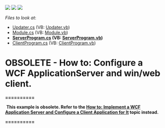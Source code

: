 <!-- default badges list -->
![](https://img.shields.io/endpoint?url=https://codecentral.devexpress.com/api/v1/VersionRange/134075190/13.2.5%2B)
[![](https://img.shields.io/badge/Open_in_DevExpress_Support_Center-FF7200?style=flat-square&logo=DevExpress&logoColor=white)](https://supportcenter.devexpress.com/ticket/details/E4599)
[![](https://img.shields.io/badge/📖_How_to_use_DevExpress_Examples-e9f6fc?style=flat-square)](https://docs.devexpress.com/GeneralInformation/403183)
<!-- default badges end -->
<!-- default file list -->
*Files to look at*:

* [Updater.cs](./CS/ClientServer_Wcf_StandardAuth.Module/DatabaseUpdate/Updater.cs) (VB: [Updater.vb](./VB/ClientServer_Wcf_StandardAuth.Module/DatabaseUpdate/Updater.vb))
* [Module.cs](./CS/ClientServer_Wcf_StandardAuth.Module/Module.cs) (VB: [Module.vb](./VB/ClientServer_Wcf_StandardAuth.Module/Module.vb))
* **[ServerProgram.cs](./CS/ClientServer_Wcf_StandardAuth.Server/ServerProgram.cs) (VB: [ServerProgram.vb](./VB/ClientServer_Wcf_StandardAuth.Server/ServerProgram.vb))**
* [ClientProgram.cs](./CS/ClientServer_Wcf_StandardAuth.Win/ClientProgram.cs) (VB: [ClientProgram.vb](./VB/ClientServer_Wcf_StandardAuth.Win/ClientProgram.vb))
<!-- default file list end -->
# OBSOLETE - How to: Configure a WCF ApplicationServer and win/web client.


<strong>==========</strong><br>
<p> <strong>This example is obsolete. Refer to the <a href="http://documentation.devexpress.com/#Xaf/CustomDocument3562"><u>How to: Implement a WCF Application Server and Configure a Client Application for It</u></a><u></u> topic instead.</strong></p>
<p><strong>==========</strong></p>

<br/>


